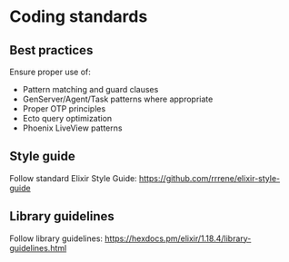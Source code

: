 # Coding standards

## Best practices

Ensure proper use of:

- Pattern matching and guard clauses
- GenServer/Agent/Task patterns where appropriate
- Proper OTP principles
- Ecto query optimization
- Phoenix LiveView patterns

## Style guide

Follow standard Elixir Style Guide: https://github.com/rrrene/elixir-style-guide

## Library guidelines

Follow library guidelines: https://hexdocs.pm/elixir/1.18.4/library-guidelines.html

